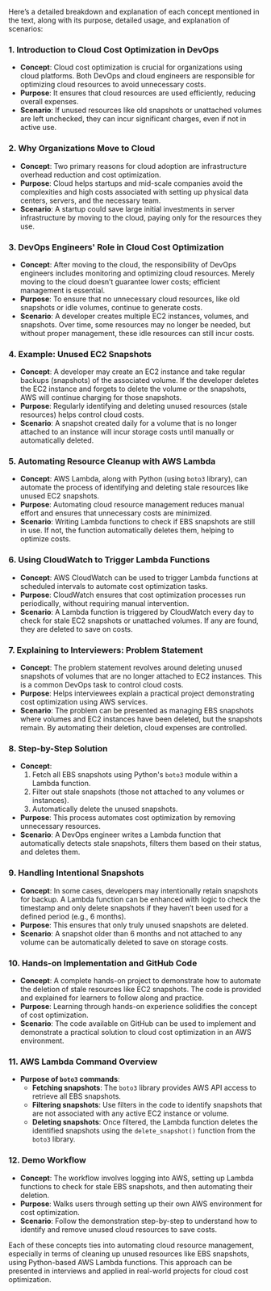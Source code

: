 Here’s a detailed breakdown and explanation of each concept mentioned in the text, along with its purpose, detailed usage, and explanation of scenarios:

### 1. **Introduction to Cloud Cost Optimization in DevOps**
   - **Concept**: Cloud cost optimization is crucial for organizations using cloud platforms. Both DevOps and cloud engineers are responsible for optimizing cloud resources to avoid unnecessary costs.
   - **Purpose**: It ensures that cloud resources are used efficiently, reducing overall expenses.
   - **Scenario**: If unused resources like old snapshots or unattached volumes are left unchecked, they can incur significant charges, even if not in active use.

### 2. **Why Organizations Move to Cloud**
   - **Concept**: Two primary reasons for cloud adoption are infrastructure overhead reduction and cost optimization.
   - **Purpose**: Cloud helps startups and mid-scale companies avoid the complexities and high costs associated with setting up physical data centers, servers, and the necessary team.
   - **Scenario**: A startup could save large initial investments in server infrastructure by moving to the cloud, paying only for the resources they use.

### 3. **DevOps Engineers' Role in Cloud Cost Optimization**
   - **Concept**: After moving to the cloud, the responsibility of DevOps engineers includes monitoring and optimizing cloud resources. Merely moving to the cloud doesn’t guarantee lower costs; efficient management is essential.
   - **Purpose**: To ensure that no unnecessary cloud resources, like old snapshots or idle volumes, continue to generate costs.
   - **Scenario**: A developer creates multiple EC2 instances, volumes, and snapshots. Over time, some resources may no longer be needed, but without proper management, these idle resources can still incur costs.

### 4. **Example: Unused EC2 Snapshots**
   - **Concept**: A developer may create an EC2 instance and take regular backups (snapshots) of the associated volume. If the developer deletes the EC2 instance and forgets to delete the volume or the snapshots, AWS will continue charging for those snapshots.
   - **Purpose**: Regularly identifying and deleting unused resources (stale resources) helps control cloud costs.
   - **Scenario**: A snapshot created daily for a volume that is no longer attached to an instance will incur storage costs until manually or automatically deleted.

### 5. **Automating Resource Cleanup with AWS Lambda**
   - **Concept**: AWS Lambda, along with Python (using `boto3` library), can automate the process of identifying and deleting stale resources like unused EC2 snapshots.
   - **Purpose**: Automating cloud resource management reduces manual effort and ensures that unnecessary costs are minimized.
   - **Scenario**: Writing Lambda functions to check if EBS snapshots are still in use. If not, the function automatically deletes them, helping to optimize costs.

### 6. **Using CloudWatch to Trigger Lambda Functions**
   - **Concept**: AWS CloudWatch can be used to trigger Lambda functions at scheduled intervals to automate cost optimization tasks.
   - **Purpose**: CloudWatch ensures that cost optimization processes run periodically, without requiring manual intervention.
   - **Scenario**: A Lambda function is triggered by CloudWatch every day to check for stale EC2 snapshots or unattached volumes. If any are found, they are deleted to save on costs.

### 7. **Explaining to Interviewers: Problem Statement**
   - **Concept**: The problem statement revolves around deleting unused snapshots of volumes that are no longer attached to EC2 instances. This is a common DevOps task to control cloud costs.
   - **Purpose**: Helps interviewees explain a practical project demonstrating cost optimization using AWS services.
   - **Scenario**: The problem can be presented as managing EBS snapshots where volumes and EC2 instances have been deleted, but the snapshots remain. By automating their deletion, cloud expenses are controlled.

### 8. **Step-by-Step Solution**
   - **Concept**:
     1. Fetch all EBS snapshots using Python's `boto3` module within a Lambda function.
     2. Filter out stale snapshots (those not attached to any volumes or instances).
     3. Automatically delete the unused snapshots.
   - **Purpose**: This process automates cost optimization by removing unnecessary resources.
   - **Scenario**: A DevOps engineer writes a Lambda function that automatically detects stale snapshots, filters them based on their status, and deletes them.

### 9. **Handling Intentional Snapshots**
   - **Concept**: In some cases, developers may intentionally retain snapshots for backup. A Lambda function can be enhanced with logic to check the timestamp and only delete snapshots if they haven’t been used for a defined period (e.g., 6 months).
   - **Purpose**: This ensures that only truly unused snapshots are deleted.
   - **Scenario**: A snapshot older than 6 months and not attached to any volume can be automatically deleted to save on storage costs.

### 10. **Hands-on Implementation and GitHub Code**
   - **Concept**: A complete hands-on project to demonstrate how to automate the deletion of stale resources like EC2 snapshots. The code is provided and explained for learners to follow along and practice.
   - **Purpose**: Learning through hands-on experience solidifies the concept of cost optimization.
   - **Scenario**: The code available on GitHub can be used to implement and demonstrate a practical solution to cloud cost optimization in an AWS environment.

### 11. **AWS Lambda Command Overview**
   - **Purpose of `boto3` commands**: 
     - **Fetching snapshots**: The `boto3` library provides AWS API access to retrieve all EBS snapshots.
     - **Filtering snapshots**: Use filters in the code to identify snapshots that are not associated with any active EC2 instance or volume.
     - **Deleting snapshots**: Once filtered, the Lambda function deletes the identified snapshots using the `delete_snapshot()` function from the `boto3` library.

### 12. **Demo Workflow**
   - **Concept**: The workflow involves logging into AWS, setting up Lambda functions to check for stale EBS snapshots, and then automating their deletion.
   - **Purpose**: Walks users through setting up their own AWS environment for cost optimization.
   - **Scenario**: Follow the demonstration step-by-step to understand how to identify and remove unused cloud resources to save costs.

Each of these concepts ties into automating cloud resource management, especially in terms of cleaning up unused resources like EBS snapshots, using Python-based AWS Lambda functions. This approach can be presented in interviews and applied in real-world projects for cloud cost optimization.